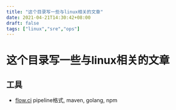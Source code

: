 ```yaml
---
title: "这个目录写一些与linux相关的文章"
date: 2021-04-21T14:30:42+08:00
draft: false
tags: ["linux","sre","ops"]
---
```


# 这个目录写一些与linux相关的文章

## 工具

- [flow.ci](https://flow.ci/) pipeline格式, maven, golang, npm